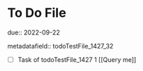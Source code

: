 # To Do File

due:: 2022-09-22

metadatafield:: todoTestFile_1427_32

- [ ] Task of todoTestFile_1427 1 [[Query me]]
